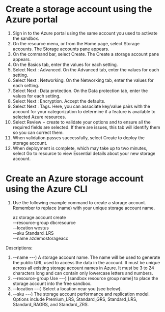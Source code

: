 # Create a storage account using the Azure portal

1. Sign in to the Azure portal using the same account you used to activate the sandbox.
2. On the resource menu, or from the Home page, select Storage accounts. The Storage accounts pane appears.
3. On the command bar, select Create. The Create a storage account pane appears.
4. On the Basics tab, enter the  values for each setting.
5. Select Next : Advanced. On the Advanced tab, enter the  values for each setting.
6. Select Next : Networking. On the Networking tab, enter the values for each setting.
7. Select Next : Data protection. On the Data protection tab, enter the values for each setting.
8. Select Next : Encryption. Accept the defaults.
9. Select Next : Tags. Here, you can associate key/value pairs with the account for your categorization to determine if a feature is available to selected Azure resources.
10. Select Review + create to validate your options and to ensure all the required fields are selected. If there are issues, this tab will identify them so you can correct them.
11. When validation passes successfully, select Create to deploy the storage account.
12. When deployment is complete, which may take up to two minutes, select Go to resource to view Essential details about your new storage account.

# Create an Azure storage account using the Azure CLI 
 
1. Use the following example command to create a storage account. Remember to replace (name) with your unique storage account name.

    az storage account create \
    --resource-group dbcresource \
    --location westus \
    --sku Standard_LRS \
    --name azdemostorageacc

Descriptions:

1. --name ---) A storage account name. The name will be used to generate the public URL used to access the data in the account. It must be unique across all existing storage account names in Azure. It must be 3 to 24 characters long and can contain only lowercase letters and numbers.
2. --resource-group	Use ---) [sandbox resource group name] to place the storage account into the free sandbox.
3. --location ---)	Select a location near you (see below).
4. --sku ---)	The storage account performance and replication model. Options include Premium_LRS, Standard_GRS, Standard_LRS, Standard_RAGRS, and Standard_ZRS.

